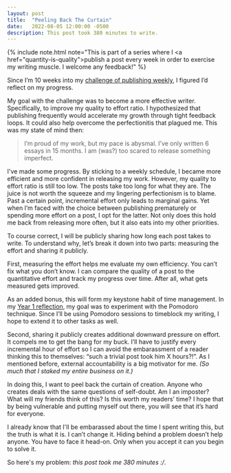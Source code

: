 ```yaml
---
layout: post
title:  "Peeling Back The Curtain"
date:   2022-08-05 12:00:00 -0500
description: This post took 380 minutes to write.
---
```

{% include note.html note="This is part of a series where I <a href=\"quantity-is-quality\">publish a post every week in order to exercise my writing muscle</a>. I welcome any feedback!" %}

Since I’m 10 weeks into my [challenge of publishing weekly]({{site.url}}/quantity-is-quality), I figured I’d reflect on my progress.

My goal with the challenge was to become a more effective writer. Specifically, to improve my quality to effort ratio. I hypothesized that publishing frequently would accelerate my growth through tight feedback loops. It could also help overcome the perfectionitis that plagued me. This was my state of mind then:

> I’m proud of my work, but my pace is abysmal. I’ve only written 6 essays in 15 months. I am (was?) too scared to release something imperfect.

I've made some progress. By sticking to a weekly schedule, I became more efficient and more confident in releasing my work. However, my quality to effort ratio is still too low. The posts take too long for what they are. The juice is not worth the squeeze and my lingering perfectionism is to blame. Past a certain point, incremental effort only leads to marginal gains. Yet when I’m faced with the choice between publishing prematurely or spending more effort on a post, I opt for the latter. Not only does this hold me back from releasing more often, but it also eats into my other priorities.

To course correct, I will be publicly sharing how long each post takes to write. To understand why, let’s break it down into two parts: measuring the effort and sharing it publicly.

First, measuring the effort helps me evaluate my own efficiency. You can’t fix what you don’t know. I can compare the quality of a post to the quantitative effort and track my progress over time. After all, what gets measured gets improved.

As an added bonus, this will form my keystone habit of time management. In my [Year 1 reflection]({{site.url}}/year-one-reflection), my goal was to experiment with the Pomodoro technique. Since I’ll be using Pomodoro sessions to timeblock my writing, I hope to extend it to other tasks as well.

Second, sharing it publicly creates additional downward pressure on effort. It compels me to get the bang for my buck. I’ll have to justify every incremental hour of effort so I can avoid the embarassment of a reader thinking this to themselves: “such a trivial post took him X hours?!”. As I mentioned before, external accountability is a big motivator for me. *(So much that I staked my entire business on it.)*

In doing this, I want to peel back the curtain of creation. Anyone who creates deals with the same questions of self-doubt. Am I an imposter? What will my friends think of this? Is this worth my readers’ time? I hope that by being vulnerable and putting myself out there, you will see that it’s hard for everyone.

I already know that I'll be embarassed about the time I spent writing this, but the truth is what it is. I can’t change it. Hiding behind a problem doesn’t help anyone. You have to face it head-on. Only when you accept it can you begin to solve it.

So here's my problem: *this post took me 380 minutes :/*.